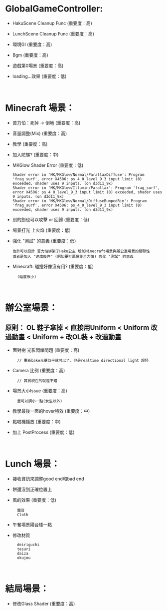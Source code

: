 # GlobalGameController:
    
* HakuScene Cleanup Func (重要度：高)

* LunchScene Cleanup Func  (重要度：高)

* 環境GI (重要度：高)

* Bgm  (重要度：高)

* 遊戲第0場景  (重要度：高)

* loading...效果 (重要度：低)



<br />

# Minecraft 場景：

* 苦力怕：死掉 -> 倒地 (重要度：高)


* 音量調整(Mix) (重要度：高)
    
* 教學 (重要度：高)
    
* 加入陀螺? (重要度：中)

* MKGlow Shader Error (重要度：低)
    ```
    Shader error in 'MK/MKGlow/Normal/ParallaxDiffuse': Program 'frag_surf', error X4506: ps_4_0_level_9_3 input limit (8) exceeded, shader uses 9 inputs. (on d3d11_9x)
    Shader error in 'MK/MKGlow/Illumin/Parallax': Program 'frag_surf', error X4506: ps_4_0_level_9_3 input limit (8) exceeded, shader uses 9 inputs. (on d3d11_9x)
    Shader error in 'MK/MKGlow/Normal/DiffuseBumpedRim': Program 'frag_surf', error X4506: ps_4_0_level_9_3 input limit (8) exceeded, shader uses 9 inputs. (on d3d11_9x)
    ```

* 別的劍也可以攻擊 or 回歸 (重要度：低)

* 場景打光 上火焰 (重要度：低)


* 強化 "測試" 的意義 (重要度：低)
    
    ```
    也許可以設計 苦力怕綁架了Haku公主 增加Minecraft場景與辦公室場景的關聯性
    或者是加入 "達成條件" (例如要打贏幾隻苦力怕) 強化 "測試" 的意義
    ```
       
* Minecraft: 碰撞好像沒有用? (重要度：低)

        (幅度很小)

<br />

# 辦公室場景：

## 原則： OL 鞋子拿掉 < 直接用Uniform < Uniform 改過動畫 < Uniform + 改OL裝 + 改過動畫

* 面對樹 光影閃爍問題 (重要度：高)
    
        // 重新bake光罩似乎就可以了，但是realtime directional light 超怪

* Camera 比例 (重要度：高)
    
        // 其實現在的就還不錯

* 場景大小Issue (重要度：高)
    
        畫可以調小一點(女生以外)

       
* 教學最後一面的hover特效 (重要度：中)

* 點唱機播放 (重要度：中)

* 加上 PostProcess (重要度：低)

<br />

# Lunch 場景：

* 接收資訊來調整good end和bad end

* 餅還沒到正確位置上

* 風的效果 (重要度：低)

        聲音
        Cloth

* 午餐場景陽台矮一點

* 修改材質

        deiriguchi
        tesuri
        daiza
        okujou
<br />

# 結局場景：

* 修改Glass Shader  (重要度：高)

